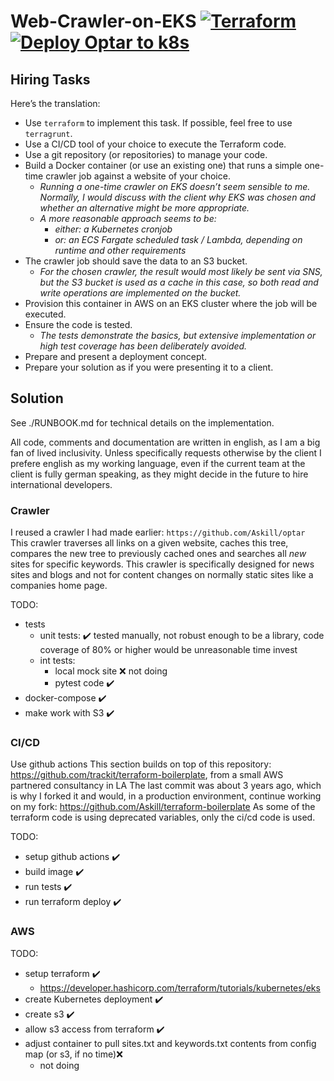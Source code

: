 # Web-Crawler-on-EKS [![Terraform](https://github.com/Askill/Web-Crawler-on-EKS/actions/workflows/terraform.yml/badge.svg)](https://github.com/Askill/Web-Crawler-on-EKS/actions/workflows/terraform.yml) [![Deploy Optar to k8s](https://github.com/Askill/Web-Crawler-on-EKS/actions/workflows/k8s_deploy.yml/badge.svg)](https://github.com/Askill/Web-Crawler-on-EKS/actions/workflows/k8s_deploy.yml)

## Hiring Tasks

Here’s the translation:

- Use `terraform` to implement this task. If possible, feel free to use `terragrunt`.
- Use a CI/CD tool of your choice to execute the Terraform code.
- Use a git repository (or repositories) to manage your code.
- Build a Docker container (or use an existing one) that runs a simple one-time crawler job against a website of your choice.
  - *Running a one-time crawler on EKS doesn’t seem sensible to me. Normally, I would discuss with the client why EKS was chosen and whether an alternative might be more appropriate.*
  - *A more reasonable approach seems to be:*
    - *either: a Kubernetes cronjob*
    - *or: an ECS Fargate scheduled task / Lambda, depending on runtime and other requirements*
- The crawler job should save the data to an S3 bucket.
  - *For the chosen crawler, the result would most likely be sent via SNS, but the S3 bucket is used as a cache in this case, so both read and write operations are implemented on the bucket.*
- Provision this container in AWS on an EKS cluster where the job will be executed.
- Ensure the code is tested.
  - *The tests demonstrate the basics, but extensive implementation or high test coverage has been deliberately avoided.*
- Prepare and present a deployment concept.
- Prepare your solution as if you were presenting it to a client.

## Solution

See ./RUNBOOK.md for technical details on the implementation.

All code, comments and documentation are written in english, as I am a big fan of lived inclusivity. Unless specifically requests otherwise by the client I prefere english as my working language, even if the current team at the client is fully german speaking, as they might decide in the future to hire international developers.

### Crawler

I reused a crawler I had made earlier: `https://github.com/Askill/optar`  
This crawler traverses all links on a given website, caches this tree, compares the new tree to previously cached ones and searches all *new* sites for specific keywords.
This crawler is specifically designed for news sites and blogs and not for content changes on normally static sites like a companies home page.

TODO:

- tests
  - unit tests: ✔️ tested manually, not robust enough to be a library, code coverage of 80% or higher would be unreasonable time invest
  - int tests:
    - local mock site ❌ not doing
    - pytest code ✔️
- docker-compose ✔️
- make work with S3 ✔️

### CI/CD

Use github actions
This section builds on top of this repository:  
<https://github.com/trackit/terraform-boilerplate>, from a small AWS partnered consultancy in LA
The last commit was about 3 years ago, which is why I forked it and would, in a production environment, continue working on my fork: <https://github.com/Askill/terraform-boilerplate>
As some of the terraform code is using deprecated variables, only the ci/cd code is used.


TODO:

- setup github actions ✔️
- build image ✔️
- run tests ✔️
- run terraform deploy ✔️

### AWS

TODO:

- setup terraform ✔️
  - <https://developer.hashicorp.com/terraform/tutorials/kubernetes/eks>
- create Kubernetes deployment ✔️
- create s3 ✔️
- allow s3 access from terraform ✔️
- adjust container to pull sites.txt and keywords.txt contents from config map (or s3, if no time)❌
  - not doing
